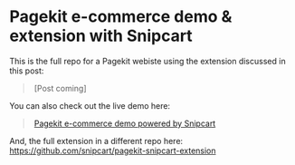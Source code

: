 # Pagekit e-commerce demo & extension with Snipcart

This is the full repo for a Pagekit webiste using the extension discussed in this post:

> [Post coming]

You can also check out the live demo here:

> [Pagekit e-commerce demo powered by Snipcart](https://pagekit-snipcart.herokuapp.com/)

And, the full extension in a different repo here: https://github.com/snipcart/pagekit-snipcart-extension
